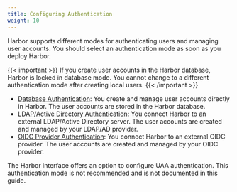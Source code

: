 ```yaml
---
title: Configuring Authentication
weight: 10
---
```


Harbor supports different modes for authenticating users and managing user accounts. You should select an authentication mode as soon as you deploy Harbor.

{{< important >}}
If you create user accounts in the Harbor database, Harbor is locked in database mode. You cannot change to a different authentication mode after creating local users.
{{< /important >}}

- [Database Authentication](db-auth.md): You create and manage user accounts directly in Harbor. The user accounts are stored in the Harbor database.
- [LDAP/Active Directory Authentication](ldap-auth.md): You connect Harbor to an external LDAP/Active Directory server. The user accounts are created and managed by your LDAP/AD provider.
- [OIDC Provider Authentication](oidc-auth.md): You connect Harbor to an external OIDC provider. The user accounts are created and managed by your OIDC provider.

The Harbor interface offers an option to configure UAA authentication. This authentication mode is not recommended and is not documented in this guide.
